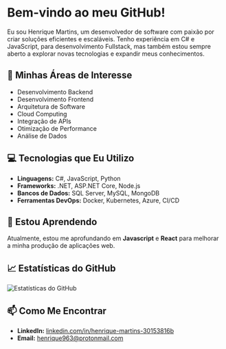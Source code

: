 #  Bem-vindo ao meu GitHub!

Eu sou Henrique Martins, um desenvolvedor de software com paixão por criar soluções eficientes e escaláveis. Tenho experiência em C# e JavaScript, para desenvolvimento Fullstack, mas também estou sempre aberto a explorar novas tecnologias e expandir meus conhecimentos.

## 🚀 Minhas Áreas de Interesse

- Desenvolvimento Backend
- Desenvolvimento Frontend
- Arquitetura de Software
- Cloud Computing
- Integração de APIs
- Otimização de Performance
- Análise de Dados

## 💻 Tecnologias que Eu Utilizo

- **Linguagens:** C#, JavaScript, Python
- **Frameworks:** .NET, ASP.NET Core, Node.js
- **Bancos de Dados:** SQL Server, MySQL, MongoDB
- **Ferramentas DevOps:** Docker, Kubernetes, Azure, CI/CD

## 🌱 Estou Aprendendo

Atualmente, estou me aprofundando em **Javascript** e **React** para melhorar a minha produção de aplicações web.

## 📈 Estatísticas do GitHub

![Estatísticas do GitHub](https://github-readme-stats.vercel.app/api?username=SeuUsuario&show_icons=true&theme=radical)

## 📫 Como Me Encontrar

- **LinkedIn:** [linkedin.com/in/henrique-martins-30153816b](https://www.linkedin.com/in/henrique-martins-30153816b/)
- **Email:** henrique963@protonmail.com
